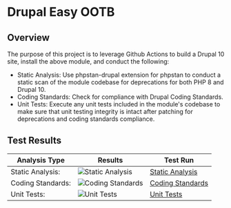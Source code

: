 # Drupal Easy OOTB

## Overview

The purpose of this project is to leverage Github Actions to build a Drupal 10 site, install the above module, and conduct the following:

* Static Analysis:  Use phpstan-drupal extension for phpstan to conduct a static scan of the module codebase for deprecations for both PHP 8 and Drupal 10.
* Coding Standards:  Check for compliance with Drupal Coding Standards.
* Unit Tests:  Execute any unit tests included in the module's codebase to make sure that unit testing integrity is intact after patching for deprecations and coding standards compliance.

## Test Results

| Analysis Type | Results | Test Run |
| ----- | ----- | ----- |
| Static Analysis: | ![Static Analysis](https://github.com/80-20-Components/deeotb/actions/workflows/static_analysis.yml/badge.svg) | [Static Analysis](https://github.com/80-20-Components/deeotb/actions/workflows/static_analysis.yml) |
| Coding Standards: | ![Coding Standards](https://github.com/80-20-Components/deeotb/actions/workflows/coding_standards.yml/badge.svg) | [Coding Standards](https://github.com/80-20-Components/deeotb/actions/workflows/coding_standards.yml) |
| Unit Tests: | ![Unit Tests](https://github.com/80-20-Components/deeotb/actions/workflows/unit_tests.yml/badge.svg) | [Unit Tests](https://github.com/80-20-Components/deeotb/actions/workflows/unit_tests.yml) |

